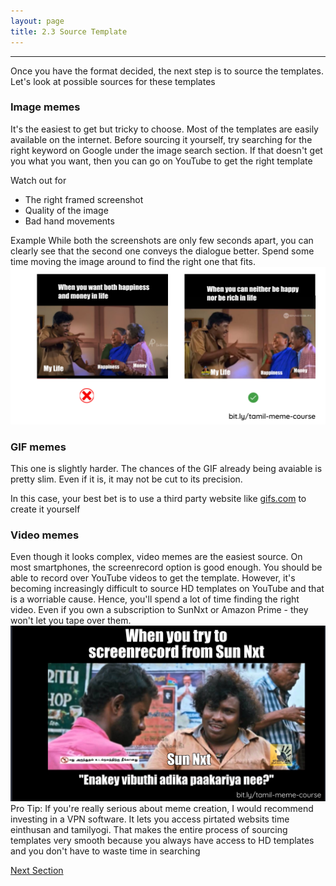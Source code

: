 ```yaml
---
layout: page
title: 2.3 Source Template
---
```

---

Once you have the format decided, the next step is to source the templates. Let's look at possible sources for these templates

### Image memes
It's the easiest to get but tricky to choose. Most of the templates are easily available on the internet.
Before sourcing it yourself, try searching for the right keyword on Google under the image search section. If that doesn't get you what you want, then you can go on YouTube to get the right template

Watch out for
- The right framed screenshot
- Quality of the image
- Bad hand movements

Example
While both the screenshots are only few seconds apart, you can clearly see that the second one conveys the dialogue better. Spend some time moving the image around to find the right one that fits.
![](/images/creation/template-image-meme.png)

### GIF memes
This one is slightly harder. The chances of the GIF already being avaiable is pretty slim. Even if it is, it may not be cut to its precision.

In this case, your best bet is to use a third party website like [gifs.com](http://gifs.com) to create it yourself

### Video memes
Even though it looks complex, video memes are the easiest source. On most smartphones, the screenrecord option is good enough. You should be able to record over YouTube videos to get the template.
However, it's becoming increasingly difficult to source HD templates on YouTube and that is a worriable cause. Hence, you'll spend a lot of time finding the right video. Even if you own a subscription to SunNxt or Amazon Prime - they won't let you tape over them.
![](/images/creation/template-source-sun-nxt.png)
Pro Tip: If you're really serious about meme creation, I would recommend investing in a VPN software. It lets you access pirtated websits time einthusan and tamilyogi. That makes the entire process of sourcing templates very smooth because you always have access to HD templates and you don't have to waste time in searching

<a href = '/24-create-meme/' class ='nav-button'> Next Section </a>
